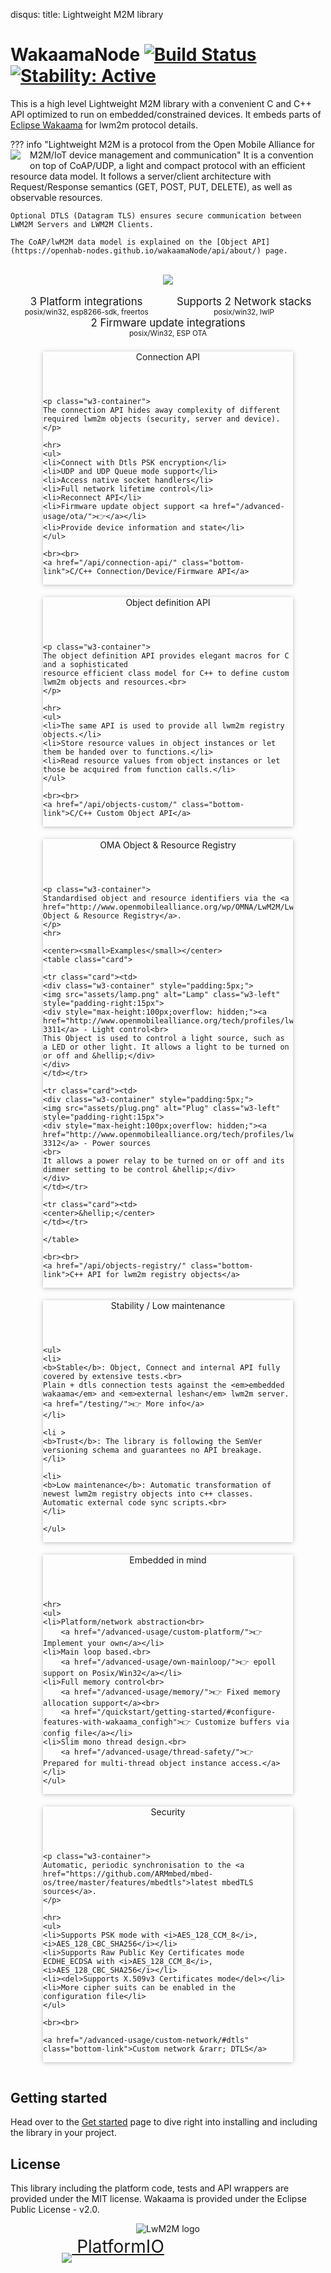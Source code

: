 disqus:
title: Lightweight M2M library

# WakaamaNode [![Build Status](https://travis-ci.org/Openhab-Nodes/wakaamaNode.svg?branch=master)](https://travis-ci.org/Openhab-Nodes/wakaamaNode) [![Stability: Active](https://masterminds.github.io/stability/active.svg)](https://masterminds.github.io/stability/active.html)


<style>
.w3-left{float:left!important}
.w3-container:after,.w3-container:before{content:"";display:table;clear:both}
.w3-circle{border-radius:50%}
.w3-container,.w3-panel{padding:0.01em 16px}
.w3-card{box-shadow:0 1px 5px 0 rgba(0,0,0,0.16),0 1px 10px 0 rgba(0,0,0,0.12);max-width:400px;margin:5px;margin-bottom:15px;position:relative;}
.w3-card > hr {margin:0;}
.w3-card > ul {margin-right: .625em;}
.w3-card-4,.w3-hover-shadow:hover{box-shadow:0 4px 10px 0 rgba(0,0,0,0.2),0 4px 20px 0 rgba(0,0,0,0.19)}

@media only screen and (min-width: 60em) {
  .md-sidebar--secondary,.md-sidebar--primary {
    display: none;
  }
  .md-content {
    margin-right: 0;
    margin-left: 0;
  }
}

.card tr:nth-child(even){background-color: #f2f2f2;}

.card tr:hover {background-color: #ddd;}

.bottom-link{border:none;display:inline-block;padding:8px 16px;vertical-align:middle;overflow:hidden;text-decoration:none;color:inherit;background-color:inherit;text-align:center;cursor:pointer;white-space:nowrap;width:100%;padding: .75rem 1.25rem;
    background-color: rgba(0,0,0,.03);
    border-top: 1px solid rgba(0,0,0,.125);position:absolute;bottom:0px;}
.bottom-link:hover{box-shadow:none;color:#000!important;background-color:#ccc!important}

.brands:hover {
    text-decoration: none;
}
.brand-espresiff {
    background-position: 0 -440px!important;
    width: 108px;
}
.brand-arduino {
    background-position: 0 -80px!important;
    width: 60px;
}
.brands {
    background: url(assets/brands.png) no-repeat;
    height: 40px;
    display: inline-block;
    vertical-align: middle;
}
details.info {
    font-size: inherit;
}
</style>

This is a high level Lightweight M2M library with a convenient C and C++ API optimized to run on embedded/constrained devices.
It embeds parts of [Eclipse Wakaama](https://github.com/eclipse/wakaama) for lwm2m protocol details.

??? info "Lightweight M2M is a protocol from the Open Mobile Alliance for M2M/IoT device management and communication"
    <img style="float:left;margin-right:15px;margin-bottom:15px;" src="assets/stack.png">
    It is a convention on top of CoAP/UDP, a light and compact protocol with an efficient resource data model.
    It follows a server/client architecture with Request/Response semantics (GET, POST, PUT, DELETE), as well as observable resources.
    
    Optional DTLS (Datagram TLS) ensures secure communication between LWM2M Servers and LWM2M Clients.
    
    The CoAP/lwM2M data model is explained on the [Object API](https://openhab-nodes.github.io/wakaamaNode/api/about/) page.

<br>
<center><img src="assets/wakaamaNode.svg"></center>
<br>
<div style="display: flex;flex-wrap: wrap;justify-content: space-around;">
    <div>
        <center><big>3 Platform integrations</big></center>
        <center><small>posix/win32, esp8266-sdk, freertos</small></center>
    </div>
    <div>
        <center><big>Supports 2 Network stacks</big></center>
        <center><small>posix/win32, lwIP</small></center>
    </div>
    <div>
        <center><big>2 Firmware update integrations</big></center>
        <center><small>posix/Win32, ESP OTA</small></center>
    </div>
</div>
<br>


<div style="display: flex;flex-wrap: wrap;justify-content: space-around;">

<div class="w3-card">
    <header class="w3-container md-hero md-header-nav__title">
    Connection API
    </header>
    
    <p class="w3-container">
    The connection API hides away complexity of different required lwm2m objects (security, server and device).
    </p>
    
    <hr>
    <ul>
    <li>Connect with Dtls PSK encryption</li>
    <li>UDP and UDP Queue mode support</li>
    <li>Access native socket handlers</li>
    <li>Full network lifetime control</li>
    <li>Reconnect API</li>
    <li>Firmware update object support <a href="/advanced-usage/ota/">👉</a></li>
    <li>Provide device information and state</li>
    </ul>

    <br><br>
    <a href="/api/connection-api/" class="bottom-link">C/C++ Connection/Device/Firmware API</a>
</div>

<div class="w3-card">
    <header class="w3-container md-hero md-header-nav__title">
    Object definition API
    </header>

    <p class="w3-container">
    The object definition API provides elegant macros for C and a sophisticated
    resource efficient class model for C++ to define custom lwm2m objects and resources.<br>
    </p>
    
    <hr>
    <ul>
    <li>The same API is used to provide all lwm2m registry objects.</li>
    <li>Store resource values in object instances or let them be handed over to functions.</li>
    <li>Read resource values from object instances or let those be acquired from function calls.</li>
    </ul>
    
    <br><br>
    <a href="/api/objects-custom/" class="bottom-link">C/C++ Custom Object API</a>
</div>


<div class="w3-card">
    <header class="w3-container md-hero md-header-nav__title">
    OMA Object & Resource Registry
    </header>

    <p class="w3-container">
    Standardised object and resource identifiers via the <a href="http://www.openmobilealliance.org/wp/OMNA/LwM2M/LwM2MRegistry.html">OMA Object & Resource Registry</a>.
    </p>
    <hr>
    
    <center><small>Examples</small></center>
    <table class="card">

    <tr class="card"><td>
    <div class="w3-container" style="padding:5px;">
    <img src="assets/lamp.png" alt="Lamp" class="w3-left" style="padding-right:15px">
    <div style="max-height:100px;overflow: hidden;"><a href="http://www.openmobilealliance.org/tech/profiles/lwm2m/3311.xml">Object 3311</a> - Light control<br>
    This Object is used to control a light source, such as a LED or other light. It allows a light to be turned on or off and &hellip;</div>
    </div>
    </td></tr>

    <tr class="card"><td>
    <div class="w3-container" style="padding:5px;">
    <img src="assets/plug.png" alt="Plug" class="w3-left" style="padding-right:15px">
    <div style="max-height:100px;overflow: hidden;"><a href="http://www.openmobilealliance.org/tech/profiles/lwm2m/3312.xml">Object 3312</a> - Power sources
    <br>
    It allows a power relay to be turned on or off and its dimmer setting to be control &hellip;</div>
    </div>
    </td></tr>
    
    <tr class="card"><td>
    <center>&hellip;</center>
    </td></tr>
    
    </table>
    
    <br><br>
    <a href="/api/objects-registry/" class="bottom-link">C++ API for lwm2m registry objects</a>
</div>

<div class="w3-card">
    <header class="w3-container md-hero md-header-nav__title">
    Stability / Low maintenance
    </header>
    
    <ul>
    <li>
    <b>Stable</b>: Object, Connect and internal API fully covered by extensive tests.<br>
    Plain + dtls connection tests against the <em>embedded wakaama</em> and <em>external leshan</em> lwm2m server.
    <a href="/testing/">👉 More info</a>
    </li>

    <li >
    <b>Trust</b>: The library is following the SemVer versioning schema and guarantees no API breakage.
    </li>

    <li>
    <b>Low maintenance</b>: Automatic transformation of newest lwm2m registry objects into c++ classes. Automatic external code sync scripts.<br>
    </li>

    </ul>
</div>

<div class="w3-card">
    <header class="w3-container md-hero md-header-nav__title">
    Embedded in mind
    </header>
    
    <hr>
    <ul>
    <li>Platform/network abstraction<br>
        <a href="/advanced-usage/custom-platform/">👉 Implement your own</a></li>
    <li>Main loop based.<br>
        <a href="/advanced-usage/own-mainloop/">👉 epoll support on Posix/Win32</a></li>
    <li>Full memory control<br>
        <a href="/advanced-usage/memory/">👉 Fixed memory allocation support</a><br>
        <a href="/quickstart/getting-started/#configure-features-with-wakaama_configh">👉 Customize buffers via config file</a></li>
    <li>Slim mono thread design.<br>
        <a href="/advanced-usage/thread-safety/">👉 Prepared for multi-thread object instance access.</a></li>
    </ul>
</div>

<div class="w3-card">
    <header class="w3-container md-hero md-header-nav__title">
    Security
    </header>
    
    <p class="w3-container">
    Automatic, periodic synchronisation to the <a href="https://github.com/ARMmbed/mbed-os/tree/master/features/mbedtls">latest mbedTLS sources</a>.
    </p>
    
    <hr>
    <ul>
    <li>Supports PSK mode with <i>AES_128_CCM_8</i>, <i>AES_128_CBC_SHA256</i></li>
    <li>Supports Raw Public Key Certificates mode ECDHE_ECDSA with <i>AES_128_CCM_8</i>, <i>AES_128_CBC_SHA256</i></li>
    <li><del>Supports X.509v3 Certificates mode</del></li>
    <li>More cipher suits can be enabled in the configuration file</li>
    </ul>
    
    <br><br>
    
    <a href="/advanced-usage/custom-network/#dtls" class="bottom-link">Custom network &rarr; DTLS</a>
</div>

</div>

## Getting started

Head over to the [Get started](quickstart/getting-started.md) page to dive right into installing and including the library in your project.

## License

This library including the platform code, tests and API wrappers are provided under the MIT license.
Wakaama is provided under the Eclipse Public License - v2.0.

<center>
<picture>
  <source srcset="assets/logo_s.webp" type="image/webp">
  <source srcset="assets/logo_s.png" type="image/png"> 
  <img src="assets/logo_s.png" alt="LwM2M logo">
</picture>
</center>

<center>
    <a href="https://platformio.org/" style="font-size:2em;vertical-align:middle;"><img src="assets/platformio-logo.png" style="vertical-align: bottom;"> PlatformIO</a>
    <div class="brand-espresiff brands"> </div>
    <div class="brand-arduino brands"> </div>
</center>

